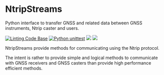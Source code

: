 # NtripStreams

Python interface to transfer GNSS and related data between GNSS instruments, Ntrip caster and users.

[![Linting Code Base](https://github.com/stenseng/ntripstreams/actions/workflows/linter.yml/badge.svg)](https://github.com/stenseng/ntripstreams/actions/workflows/linter.yml)
[![Python unittest](https://github.com/stenseng/ntripstreams/actions/workflows/unittest.yml/badge.svg)](https://github.com/stenseng/ntripstreams/actions/workflows/unittest.yml)
[![](https://badge.fury.io/py/ntripstreams.svg)](https://pypi.org/project/ntripstreams)
[![](https://img.shields.io/badge/code%20style-black-000000.svg)](https://github.com/python/black)

NtripStreams provide methods for communicating using the Ntrip protocol.

The intent is rather to provide simple and logical methods to communicate with GNSS receivers and GNSS casters than provide high performance efficient methods.
